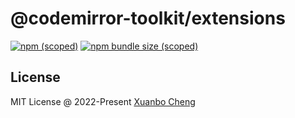 # @codemirror-toolkit/extensions

[![npm (scoped)](https://img.shields.io/npm/v/@codemirror-toolkit/extensions.svg)](https://www.npmjs.com/package/@codemirror-toolkit/extensions)
[![npm bundle size (scoped)](https://img.shields.io/bundlephobia/minzip/@codemirror-toolkit/extensions.svg)](https://bundlephobia.com/package/@codemirror-toolkit/extensions)

## License

MIT License @ 2022-Present [Xuanbo Cheng](https://github.com/exuanbo)
